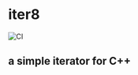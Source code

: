 # iter8

![CI](https://github.com/paul-reilly/iter8/workflows/CI/badge.svg?branch=master&event=push)

## a simple iterator for C++



